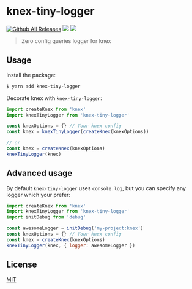 # knex-tiny-logger

[![Github All Releases](https://img.shields.io/github/downloads/knex-tiny-logger/knex-tiny-logger/total.svg?style=flat-square)]()
[![](https://img.shields.io/npm/v/knex-tiny-logger.svg?style=flat-square)](https://npmjs.com/package/knex-tiny-logger)
[![](https://img.shields.io/badge/code%20style-standard-brightgreen.svg?style=flat-square)](https://standardjs.com)

> Zero config queries logger for knex

## Usage

Install the package:

```bash
$ yarn add knex-tiny-logger
```

Decorate knex with `knex-tiny-logger`:

```js
import createKnex from 'knex'
import knexTinyLogger from 'knex-tiny-logger'

const knexOptions = {} // Your knex config
const knex = knexTinyLogger(createKnex(knexOptions))

// or
const knex = createKnex(knexOptions)
knexTinyLogger(knex)
```

## Advanced usage

By default `knex-tiny-logger` uses `console.log`, but you can specify any logger which your prefer:
```js
import createKnex from 'knex'
import knexTinyLogger from 'knex-tiny-logger'
import initDebug from 'debug'

const awesomeLogger = initDebug('my-project:knex')
const knexOptions = {} // Your knex config
const knex = createKnex(knexOptions)
knexTinyLogger(knex, { logger: awesomeLogger })
```

## License

[MIT](LICENSE.md)
